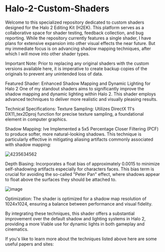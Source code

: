 # Halo-2-Custom-Shaders
Welcome to this specialized repository dedicated to custom shaders designed for the Halo 2 Editing Kit (H2EK). This platform serves as a collaborative space for shader testing, feedback collection, and bug reporting. While the repository currently features a single shader, I have plans for extensive expansion into other visual effects the near future. But my immediate focus is on advancing shadow mapping techniques, after which I will move into other shader types.

Important Note: Prior to replacing any original shaders with the custom versions available here, it is imperative to create backup copies of the originals to prevent any unintended loss of data.

Featured Shader: Enhanced Shadow Mapping and Dynamic Lighting for Halo 2
One of my standout shaders aims to significantly improve the shadow mapping and dynamic lighting within Halo 2. This shader employs advanced techniques to deliver more realistic and visually pleasing results.

Technical Specifications:
Texture Sampling: Utilizes DirectX 11's DX11_tex2Dproj function for precise texture sampling, a foundational element in computer graphics.

Shadow Mapping: Ive Implemented a 5x5 Percentage Closer Filtering (PCF) to produce softer, more natural-looking shadows. This technique is particularly effective in mitigating aliasing artifacts commonly associated with shadow mapping:

![4235634562](https://github.com/777Sev777/Halo-2-Custom-Shaders/assets/134644571/d4ad5d52-16c8-4be0-92e9-312ede8e31da)



Depth Biasing: Incorporates a float bias of approximately 0.0015 to minimize self-shadowing artifacts especially for characters faces. This bias term is crucial for avoiding the so-called "Peter Pan" effect, where shadows appear to float above the surfaces they should be attached to.

![image](https://github.com/777Sev777/Halo-2-Custom-Shaders/assets/134644571/dd040878-6b0b-4734-be0d-750a38841570)

Optimization: The shader is optimized for a shadow map resolution of 1024x1024, ensuring a balance between performance and visual fidelity.

By integrating these techniques, this shader offers a substantial improvement over the default shadow and lighting systems in Halo 2, providing a more Viable use for dynamic lights in both gameplay and cinematics.

If you's like to learn more about the techniques listed above here are some useful papers and sites:




